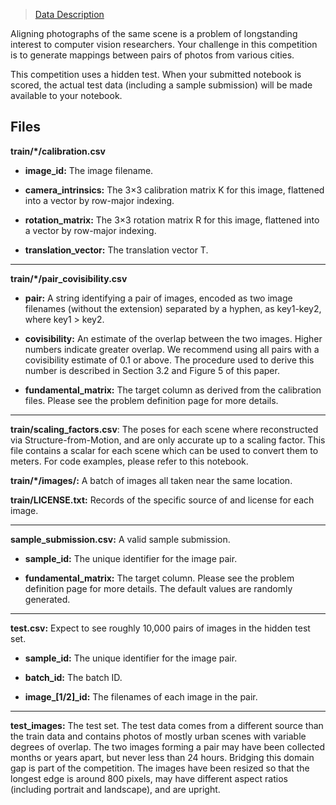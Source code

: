 > [Data Description](https://www.kaggle.com/competitions/image-matching-challenge-2022/data)

Aligning photographs of the same scene is a problem of longstanding interest to computer vision researchers. Your challenge in this competition is to generate mappings between pairs of photos from various cities.

This competition uses a hidden test. When your submitted notebook is scored, the actual test data (including a sample submission) will be made available to your notebook.

<h2> Files </h2>

**train/*/calibration.csv**

- **image_id:** The image filename.

- **camera_intrinsics:** The 3×3 calibration matrix K for this image, flattened into a vector by row-major indexing.

- **rotation_matrix:** The 3×3 rotation matrix R for this image, flattened into a vector by row-major indexing.

- **translation_vector:** The translation vector T.

---

**train/*/pair_covisibility.csv**

- **pair:** A string identifying a pair of images, encoded as two image filenames (without the extension) separated by a hyphen, as key1-key2, where key1 > key2.

- **covisibility:** An estimate of the overlap between the two images. Higher numbers indicate greater overlap. We recommend using all pairs with a covisibility estimate of 0.1 or above. The procedure used to derive this number is described in Section 3.2 and Figure 5 of this paper.

- **fundamental_matrix:** The target column as derived from the calibration files. Please see the problem definition page for more details.

---

**train/scaling_factors.csv**: The poses for each scene where reconstructed via Structure-from-Motion, and are only accurate up to a scaling factor. This file contains a scalar for each scene which can be used to convert them to meters. For code examples, please refer to this notebook.


**train/*/images/:** A batch of images all taken near the same location.

**train/LICENSE.txt:** Records of the specific source of and license for each image.

---

**sample_submission.csv:** A valid sample submission.

- **sample_id:** The unique identifier for the image pair.

- **fundamental_matrix:** The target column. Please see the problem definition page for more details. The default values are randomly generated.

---

**test.csv:** Expect to see roughly 10,000 pairs of images in the hidden test set.

- **sample_id:** The unique identifier for the image pair.

- **batch_id:** The batch ID.

- **image_[1/2]_id:** The filenames of each image in the pair.

---

**test_images:** The test set. The test data comes from a different source than the train data and contains photos of mostly urban scenes with variable degrees of overlap. The two images forming a pair may have been collected months or years apart, but never less than 24 hours. Bridging this domain gap is part of the competition. The images have been resized so that the longest edge is around 800 pixels, may have different aspect ratios (including portrait and landscape), and are upright.